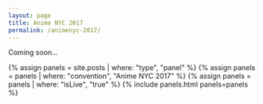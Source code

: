 ```yaml
---
layout: page
title: Anime NYC 2017
permalink: /animenyc-2017/
---
```


<p>
  Coming soon...
</p>

{% assign panels = site.posts | where: "type", "panel" %}
{% assign panels = panels | where: "convention", "Anime NYC 2017" %}
{% assign panels = panels | where: "isLive", "true" %}
{% include panels.html panels=panels %}

